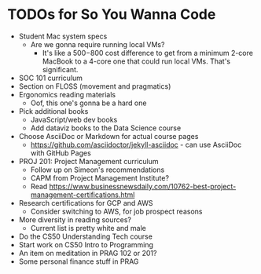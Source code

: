 # TODOs for So You Wanna Code

* Student Mac system specs
  * Are we gonna require running local VMs?
    * It's like a $500-$800 cost difference to get from a minimum 2-core MacBook to a 4-core one that could run local VMs. That's significant.
* SOC 101 curriculum
* Section on FLOSS (movement and pragmatics)
* Ergonomics reading materials
  * Oof, this one's gonna be a hard one
* Pick additional books
  * JavaScript/web dev books
  * Add dataviz books to the Data Science course
* Choose AsciiDoc or Markdown for actual course pages
  * <https://github.com/asciidoctor/jekyll-asciidoc> - can use AsciiDoc with GitHub Pages
* PROJ 201: Project Management curriculum
  * Follow up on Simeon's recommendations
  * CAPM from Project Management Institute?
  * Read <https://www.businessnewsdaily.com/10762-best-project-management-certifications.html>
* Research certifications for GCP and AWS
  * Consider switching to AWS, for job prospect reasons
* More diversity in reading sources?
  * Current list is pretty white and male
* Do the CS50 Understanding Tech course
* Start work on CS50 Intro to Programming
* An item on meditation in PRAG 102 or 201?
* Some personal finance stuff in PRAG